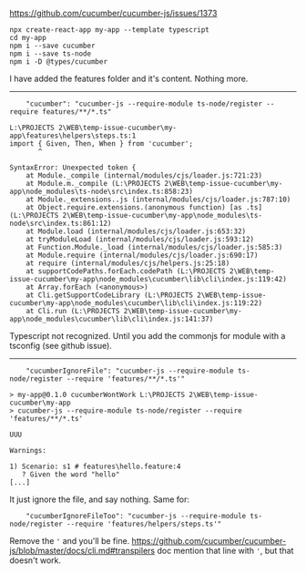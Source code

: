 https://github.com/cucumber/cucumber-js/issues/1373

```shell script
npx create-react-app my-app --template typescript
cd my-app
npm i --save cucumber
npm i --save ts-node
npm i -D @types/cucumber
```
I have added the features folder and it's content. Nothing more.

---

```
    "cucumber": "cucumber-js --require-module ts-node/register --require features/**/*.ts"
```

```
L:\PROJECTS 2\WEB\temp-issue-cucumber\my-app\features\helpers\steps.ts:1
import { Given, Then, When } from 'cucumber';
       ^

SyntaxError: Unexpected token {
    at Module._compile (internal/modules/cjs/loader.js:721:23)
    at Module.m._compile (L:\PROJECTS 2\WEB\temp-issue-cucumber\my-app\node_modules\ts-node\src\index.ts:858:23)
    at Module._extensions..js (internal/modules/cjs/loader.js:787:10)
    at Object.require.extensions.(anonymous function) [as .ts] (L:\PROJECTS 2\WEB\temp-issue-cucumber\my-app\node_modules\ts-node\src\index.ts:861:12)
    at Module.load (internal/modules/cjs/loader.js:653:32)
    at tryModuleLoad (internal/modules/cjs/loader.js:593:12)
    at Function.Module._load (internal/modules/cjs/loader.js:585:3)
    at Module.require (internal/modules/cjs/loader.js:690:17)
    at require (internal/modules/cjs/helpers.js:25:18)
    at supportCodePaths.forEach.codePath (L:\PROJECTS 2\WEB\temp-issue-cucumber\my-app\node_modules\cucumber\lib\cli\index.js:119:42)
    at Array.forEach (<anonymous>)
    at Cli.getSupportCodeLibrary (L:\PROJECTS 2\WEB\temp-issue-cucumber\my-app\node_modules\cucumber\lib\cli\index.js:119:22)
    at Cli.run (L:\PROJECTS 2\WEB\temp-issue-cucumber\my-app\node_modules\cucumber\lib\cli\index.js:141:37)
```
Typescript not recognized. Until you add the commonjs for module with a tsconfig (see github issue).

---

```
    "cucumberIgnoreFile": "cucumber-js --require-module ts-node/register --require 'features/**/*.ts'"
```

```
> my-app@0.1.0 cucumberWontWork L:\PROJECTS 2\WEB\temp-issue-cucumber\my-app
> cucumber-js --require-module ts-node/register --require 'features/**/*.ts'

UUU

Warnings:

1) Scenario: s1 # features\hello.feature:4
   ? Given the word "hello"
[...]
```
It just ignore the file, and say nothing.
Same for:
```
    "cucumberIgnoreFileToo": "cucumber-js --require-module ts-node/register --require 'features/helpers/steps.ts'"
```
Remove the `'` and you'll be fine. https://github.com/cucumber/cucumber-js/blob/master/docs/cli.md#transpilers doc mention
that line with `'`, but that doesn't work.
